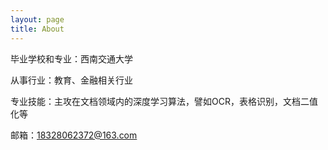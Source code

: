 ```yaml
---
layout: page
title: About
---
```

毕业学校和专业：西南交通大学

从事行业：教育、金融相关行业

专业技能：主攻在文档领域内的深度学习算法，譬如OCR，表格识别，文档二值化等

邮箱：18328062372@163.com 


